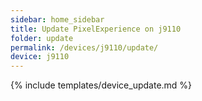 ```yaml
---
sidebar: home_sidebar
title: Update PixelExperience on j9110
folder: update
permalink: /devices/j9110/update/
device: j9110
---
```

{% include templates/device_update.md %}
